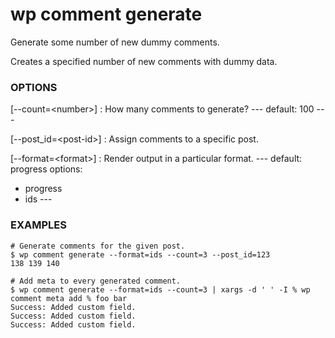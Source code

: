 # wp comment generate

Generate some number of new dummy comments.

Creates a specified number of new comments with dummy data.

### OPTIONS

[\--count=&lt;number&gt;]
: How many comments to generate?
\---
default: 100
\---

[\--post_id=&lt;post-id&gt;]
: Assign comments to a specific post.

[\--format=&lt;format&gt;]
: Render output in a particular format.
\---
default: progress
options:
  - progress
  - ids
\---

### EXAMPLES

    # Generate comments for the given post.
    $ wp comment generate --format=ids --count=3 --post_id=123
    138 139 140

    # Add meta to every generated comment.
    $ wp comment generate --format=ids --count=3 | xargs -d ' ' -I % wp comment meta add % foo bar
    Success: Added custom field.
    Success: Added custom field.
    Success: Added custom field.


